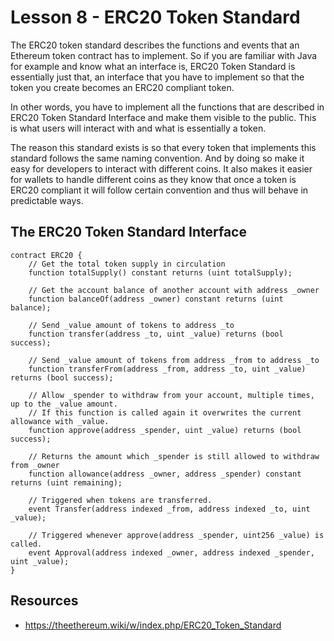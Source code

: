 # Lesson 8 - ERC20 Token Standard

The ERC20 token standard describes the functions and events that an Ethereum token contract has to implement. So if you are familiar with Java for example and know what an interface is, ERC20 Token Standard is essentially just that, an interface that you have to implement so that the token you create becomes an ERC20 compliant token.

In other words, you have to implement all the functions that are described in ERC20 Token Standard Interface and make them visible to the public. This is what users will interact with and what is essentially a token. 

The reason this standard exists is so that every token that implements this standard follows the same naming convention. And by doing so make it easy for developers to interact with different coins. It also makes it easier for wallets to handle different coins as they know that once a token is ERC20 compliant it will follow certain convention and thus will behave in predictable ways.

## The ERC20 Token Standard Interface

```
contract ERC20 {
	// Get the total token supply in circulation
	function totalSupply() constant returns (uint totalSupply);

	// Get the account balance of another account with address _owner
	function balanceOf(address _owner) constant returns (uint balance);

	// Send _value amount of tokens to address _to
	function transfer(address _to, uint _value) returns (bool success);

	// Send _value amount of tokens from address _from to address _to
	function transferFrom(address _from, address _to, uint _value) returns (bool success);

	// Allow _spender to withdraw from your account, multiple times, up to the _value amount.
	// If this function is called again it overwrites the current allowance with _value.
	function approve(address _spender, uint _value) returns (bool success);

	// Returns the amount which _spender is still allowed to withdraw from _owner
	function allowance(address _owner, address _spender) constant returns (uint remaining);

	// Triggered when tokens are transferred.
	event Transfer(address indexed _from, address indexed _to, uint _value);

	// Triggered whenever approve(address _spender, uint256 _value) is called.
	event Approval(address indexed _owner, address indexed _spender, uint _value);
}
```

## Resources

- https://theethereum.wiki/w/index.php/ERC20_Token_Standard